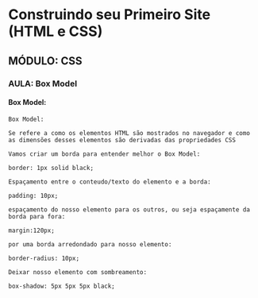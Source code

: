 # Construindo seu Primeiro Site (HTML e CSS)

## MÓDULO: CSS

### AULA: Box Model

#### Box Model:

`Box Model:`

    Se refere a como os elementos HTML são mostrados no navegador e como as dimensões desses elementos são derivadas das propriedades CSS

`Vamos criar um borda para entender melhor o Box Model:`

    border: 1px solid black;


`Espaçamento entre o conteudo/texto do elemento e a borda:`

    padding: 10px;


`espaçamento do nosso elemento para os outros, ou seja espaçamente da borda para fora:`

    margin:120px;

`por uma borda arredondado para nosso elemento:`

    border-radius: 10px;

`Deixar nosso elemento com sombreamento:`

    box-shadow: 5px 5px 5px black;

